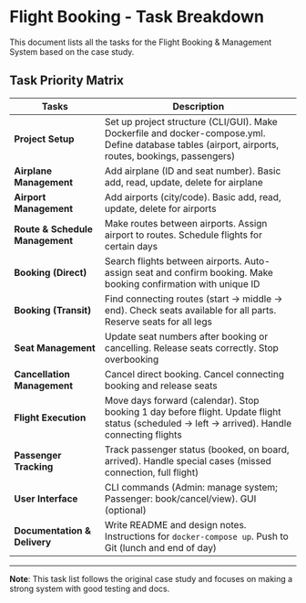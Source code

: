 # Flight Booking - Task Breakdown

This document lists all the tasks for the Flight Booking & Management System based on the case study.

## Task Priority Matrix

| Tasks                        | Description                                                                                                                                                                      |
| ---------------------------- | ----------------------------------------------------------------------------------------------------------------------------------------------------------------------------- |
| **Project Setup**            | Set up project structure (CLI/GUI). Make Dockerfile and docker-compose.yml. Define database tables (airport, airports, routes, bookings, passengers)            |
| **Airplane Management**      | Add airplane (ID and seat number). Basic add, read, update, delete for airplane                                                                                                |
| **Airport Management**       | Add airports (city/code). Basic add, read, update, delete for airports                                                                                                                  |
| **Route & Schedule Management**   | Make routes between airports. Assign airport to routes. Schedule flights for certain days                                                                       |
| **Booking (Direct)**         | Search flights between airports. Auto-assign seat and confirm booking. Make booking confirmation with unique ID                                                      |
| **Booking (Transit)**        | Find connecting routes (start → middle → end). Check seats available for all parts. Reserve seats for all legs                                               |
| **Seat Management**          | Update seat numbers after booking or cancelling. Release seats correctly. Stop overbooking                                                                          |
| **Cancellation Management**       | Cancel direct booking. Cancel connecting booking and release seats                                                                                                           |
| **Flight Execution**         | Move days forward (calendar). Stop booking 1 day before flight. Update flight status (scheduled → left → arrived). Handle connecting flights |
| **Passenger Tracking**       | Track passenger status (booked, on board, arrived). Handle special cases (missed connection, full flight)                                                                      |
| **User Interface**           | CLI commands (Admin: manage system; Passenger: book/cancel/view). GUI (optional)                                                                                        |
| **Documentation & Delivery** | Write README and design notes. Instructions for `docker-compose up`. Push to Git (lunch and end of day)                                                                        |

---

**Note**: This task list follows the original case study and focuses on making a strong system with good testing and docs.
